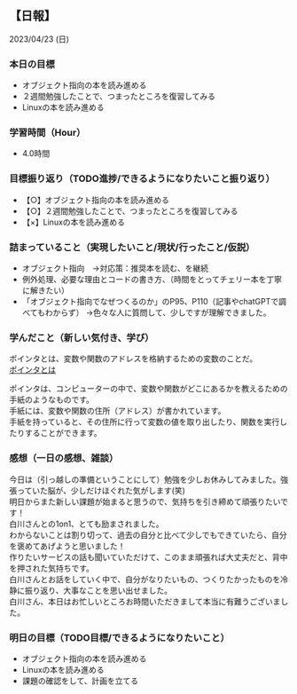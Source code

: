 ## 【日報】
2023/04/23 (日)
<br>

### 本日の目標
- オブジェクト指向の本を読み進める
- ２週間勉強したことで、つまったところを復習してみる
- Linuxの本を読み進める

### 学習時間（Hour）
- 4.0時間

### 目標振り返り（TODO進捗/できるようになりたいこと振り返り）
- 【○】オブジェクト指向の本を読み進める
- 【○】２週間勉強したことで、つまったところを復習してみる
- 【×】Linuxの本を読み進める

### 詰まっていること（実現したいこと/現状/行ったこと/仮説）
- オブジェクト指向　→対応策：推奨本を読む、を継続
- 例外処理、必要な理由とコードの書き方、（時間をとってチェリー本を丁寧に解きたい）
- 「オブジェクト指向でなぜつくるのか」のP95、P110（記事やchatGPTで調べてもわからず）
→色々な人に質問して、少しですが理解できました。

### 学んだこと（新しい気付き、学び）

ポインタとは、変数や関数のアドレスを格納するための変数のことだ。  
[ポインタとは](https://wa3.i-3-i.info/word12815.html)

ポインタは、コンピューターの中で、変数や関数がどこにあるかを教えるための手紙のようなものです。  
手紙には、変数や関数の住所（アドレス）が書かれています。  
手紙を持っていると、その住所に行って変数の値を取り出したり、関数を実行したりすることができます。  

### 感想（一日の感想、雑談）
今日は（引っ越しの準備ということにして）勉強を少しお休みしてみました。強張っていた脳が、少しだけほぐれた気がします(笑)  
明日からまた新しい課題が始まると思うので、気持ちを引き締めて頑張りたいです！  
白川さんとの1on1、とても励まされました。  
わからないことは割り切って、過去の自分と比べて少しでもできていたら、自分を褒めてあげようと思いました！  
作りたいサービスの話も聞いていただけて、このまま頑張れば大丈夫だと、背中を押された気持ちです。  
白川さんとお話をしていく中で、自分がなりたいもの、つくりたかったものを冷静に振り返り、大事なことを思い出せました。  
白川さん、本日はお忙しいところお時間いただきまして本当に有難うございました。  

### 明日の目標（TODO目標/できるようになりたいこと）
- オブジェクト指向の本を読み進める
- Linuxの本を読み進める
- 課題の確認をして、計画を立てる
